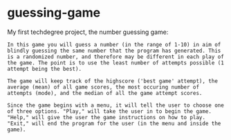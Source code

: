 # guessing-game
 My first techdegree project, the number guessing game:

    In this game you will guess a number (in the range of 1-10) in aim of blindly guessing the same number that the program has generated. This is a randomized number, and therefore may be different in each play of the game. The point is to use the least number of attempts possible (1 attempt being the best).

    The game will keep track of the highscore ('best game' attempt), the average (mean) of all game scores, the most occuring number of attempts (mode), and the median of all the game attempt scores.

    Since the game begins with a menu, it will tell the user to choose one of three options. "Play," will take the user in to begin the game. "Help," will give the user the game instructions on how to play. "Exit," will end the program for the user (in the menu and inside the game).